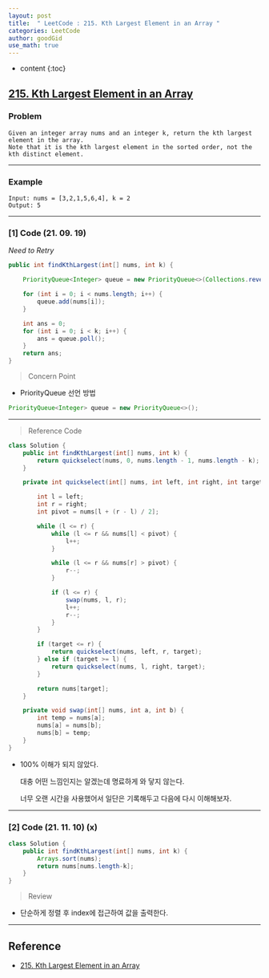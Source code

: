 ```yaml
---
layout: post
title:  " LeetCode : 215. Kth Largest Element in an Array "
categories: LeetCode
author: goodGid
use_math: true
---
```

* content
{:toc}

## [215. Kth Largest Element in an Array](https://leetcode.com/problems/kth-largest-element-in-an-array/)

### Problem

```
Given an integer array nums and an integer k, return the kth largest element in the array.
Note that it is the kth largest element in the sorted order, not the kth distinct element.
```


---

### Example

```
Input: nums = [3,2,1,5,6,4], k = 2
Output: 5
```

---

### [1] Code (21. 09. 19)

*Need to Retry*

``` java
public int findKthLargest(int[] nums, int k) {

    PriorityQueue<Integer> queue = new PriorityQueue<>(Collections.reverseOrder());

    for (int i = 0; i < nums.length; i++) {
        queue.add(nums[i]);
    }

    int ans = 0;
    for (int i = 0; i < k; i++) {
        ans = queue.poll();
    }
    return ans;
}
```

> Concern Point

* PriorityQueue 선언 방법

``` java
PriorityQueue<Integer> queue = new PriorityQueue<>();
```

---

> Reference Code

``` java
class Solution {
    public int findKthLargest(int[] nums, int k) {
        return quickselect(nums, 0, nums.length - 1, nums.length - k);
    }

    private int quickselect(int[] nums, int left, int right, int target) {

        int l = left;
        int r = right;
        int pivot = nums[l + (r - l) / 2];

        while (l <= r) {
            while (l <= r && nums[l] < pivot) {
                l++;
            }

            while (l <= r && nums[r] > pivot) {
                r--;
            }

            if (l <= r) {
                swap(nums, l, r);
                l++;
                r--;
            }
        }

        if (target <= r) {
            return quickselect(nums, left, r, target);
        } else if (target >= l) {
            return quickselect(nums, l, right, target);
        }

        return nums[target];
    }

    private void swap(int[] nums, int a, int b) {
        int temp = nums[a];
        nums[a] = nums[b];
        nums[b] = temp;
    }
}
```

* 100% 이해가 되지 않았다.

  대충 어떤 느낌인지는 알겠는데 명료하게 와 닿지 않는다.

  너무 오랜 시간을 사용했어서 일단은 기록해두고 다음에 다시 이해해보자.

---

### [2] Code (21. 11. 10) (x)

``` java
class Solution {
    public int findKthLargest(int[] nums, int k) {
        Arrays.sort(nums);
        return nums[nums.length-k];
    }
}
```

> Review

* 단순하게 정렬 후 index에 접근하여 값을 출력한다.



---

## Reference

* [215. Kth Largest Element in an Array](https://leetcode.com/problems/kth-largest-element-in-an-array/)


